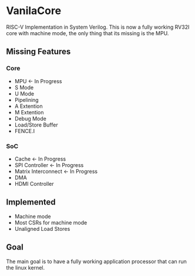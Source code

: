 # VanilaCore
RISC-V Implementation in System Verilog. This is now a fully working RV32I core with machine mode, the only thing that its missing is the MPU.

## Missing Features
  ### Core
  - MPU <- In Progress
  - S Mode
  - U Mode
  - Pipelining
  - A Extention
  - M Extention
  - Debug Mode
  - Load/Store Buffer
  - FENCE.I
  
  ### SoC
  - Cache <- In Progress
  - SPI Controller <- In Progress
  - Matrix Interconnect <- In Progress
  - DMA
  - HDMI Controller
  
 ## Implemented
  - Machine mode
  - Most CSRs for machine mode
  - Unaligned Load Stores
  
 ## Goal
 The main goal is to have a fully working application processor that can run the linux kernel. 
